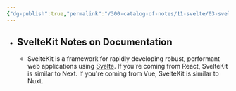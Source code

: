 ```yaml
---
{"dg-publish":true,"permalink":"/300-catalog-of-notes/11-svelte/03-svelte-kit/","dgPassFrontmatter":true}
---
```


- ## SvelteKit Notes on Documentation
	- SvelteKit is a framework for rapidly developing robust, performant web applications using [Svelte](https://svelte.dev/). If you're coming from React, SvelteKit is similar to Next. If you're coming from Vue, SvelteKit is similar to Nuxt.
